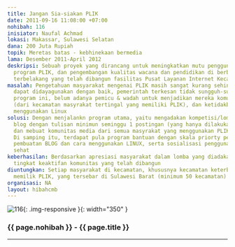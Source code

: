 ```yaml
---
title: Jangan Sia-siakan PLIK
date: 2011-09-16 11:08:00 +07:00
nohibah: 116
inisiator: Naufal Achmad
lokasi: Makassar, Sulawesi Selatan
dana: 200 Juta Rupiah
topik: Meretas batas - kebhinekaan bermedia
lama: Desember 2011-April 2012
deskripsi: Sebuah proyek yang dirancang untuk meningkatkan mutu pengguna, optimalisasi
  program PLIK, dan pengembangan kualitas wacana dan pendidikan di berbagai kecamatan
  terbelakang yang telah dibangun fasilitas Pusat Layanan Internet Kecamatan (PLIK)
masalah: Pengetahuan masyarakat mengenai PLIK masih sangat kurang sehingaa PLIK belum
  dapat didayagunakan dengan baik, pemerintah terkesan tidak sungguh-sungguh dalam
  program ini, belum adanya pemicu & wadah untuk menjadikan mereka komunitas besar
  (dari kecamatan masyrakat tertingal yang memiliki PLIK), dan ketidakbiasaan masyarakat
  menggunakan Linux
solusi: Dengan menjalankn program utama, yaitu mengadakan kompetisi/lomba membuat
  blog dengan tulisan minimun seminggu 1 postingan (yang hanya dilakukan melalui PLIK)
  dan mebuat komunitas media dari semua masyrakat yang menggunakan PLIK di SULSELBAR.
  Di samping itu, terdapat pula program bantuan dengan skala priorty pelatihan & pendampingan
  pembuatan BLOG dan cara menggunakan LINUX, serta sosialisasi penggunaan internet
  sehat
keberhasilan: Berdasarkan apresiasi masyarakat dalam lomba yang diadakan dan dari
  tingkat keaktifan komunitas yang telah dibangun
diuntungkan: Setiap masyarakat di kecamatan, khususnya kecamatan keterbelakang yang
  memilik PLIK, yang tersebar di Sulawesi Barat (minimum 50 kecamatan)
organisasi: NA
layout: hibahcmb
---
```


![116](/static/img/hibahcmb/116.png){: .img-responsive }{: width="350" }

### {{ page.nohibah }} - {{ page.title }}

---
